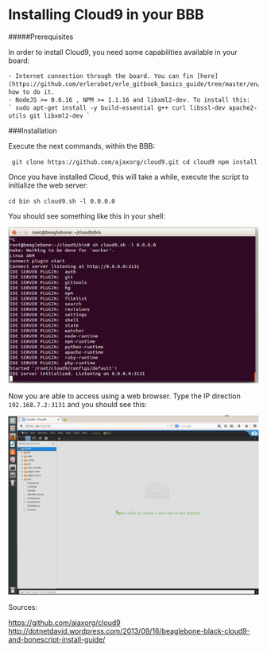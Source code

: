 # Installing Cloud9 in your BBB


#####Prerequisites

In order to install Cloud9, you need some capabilities available in your board:

	- Internet connection through the board. You can fin [here] (https://github.com/erlerobot/erle_gitbook_basics_guide/tree/master/en/ip_forward) how to do it.
	- NodeJS >= 0.6.16 , NPM >= 1.1.16 and libxml2-dev. To install this: 
	` sudo apt-get install -y build-essential g++ curl libssl-dev apache2-utils git libxml2-dev `
	
###Installation

Execute the next commands, within the BBB:

`  git clone https://github.com/ajaxorg/cloud9.git
	cd cloud9
	npm install `
	
Once you have installed Cloud, this will take a while, execute the script to initialize the web server:

` cd bin
  sh cloud9.sh -l 0.0.0.0 `
		
You should see something like this in your shell:

![Cloud9a](../erleimg/CLoud9running.PNG)

Now you are able to access using a web browser. Type the IP direction ` 192.168.7.2:3131 ` and you should see this:

![Cloud9](../erleimg/Cloud9Browser.PNG)

Sources:

https://github.com/ajaxorg/cloud9
http://dotnetdavid.wordpress.com/2013/09/16/beaglebone-black-cloud9-and-bonescript-install-guide/